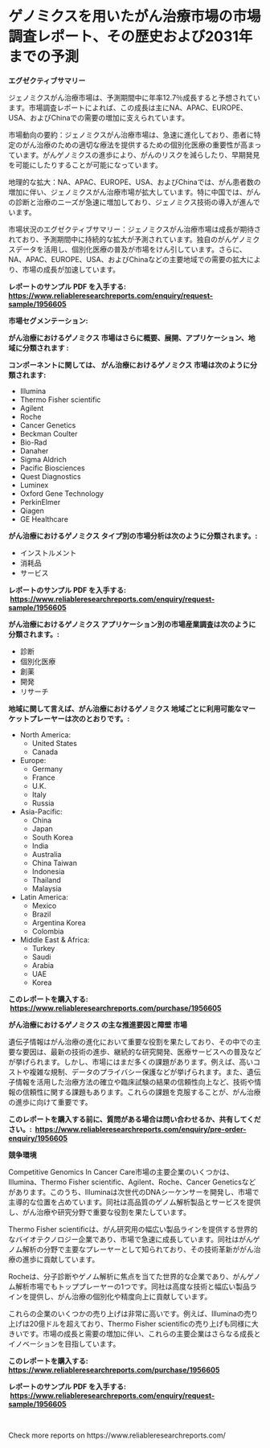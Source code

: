<p><h1>ゲノミクスを用いたがん治療市場の市場調査レポート、その歴史および2031年までの予測</h1></p><p><strong>エグゼクティブサマリー</strong></p>
<p><p>ジェノミクスがん治療市場は、予測期間中に年率12.7％成長すると予想されています。市場調査レポートによれば、この成長は主にNA、APAC、EUROPE、USA、およびChinaでの需要の増加に支えられています。</p><p>市場動向の要約：ジェノミクスがん治療市場は、急速に進化しており、患者に特定のがん治療のための適切な療法を提供するための個別化医療の重要性が高まっています。がんゲノミクスの進歩により、がんのリスクを減らしたり、早期発見を可能にしたりすることが可能になっています。</p><p>地理的な拡大：NA、APAC、EUROPE、USA、およびChinaでは、がん患者数の増加に伴い、ジェノミクスがん治療市場が拡大しています。特に中国では、がんの診断と治療のニーズが急速に増加しており、ジェノミクス技術の導入が進んでいます。</p><p>市場状況のエグゼクティブサマリー：ジェノミクスがん治療市場は成長が期待されており、予測期間中に持続的な拡大が予測されています。独自のがんゲノミクスデータを活用し、個別化医療の普及が市場をけん引しています。さらに、NA、APAC、EUROPE、USA、およびChinaなどの主要地域での需要の拡大により、市場の成長が加速しています。</p></p>
<p><strong>レポートのサンプル PDF を入手する: <a href="https://www.reliableresearchreports.com/enquiry/request-sample/1956605">https://www.reliableresearchreports.com/enquiry/request-sample/1956605</a></strong></p>
<p><strong>市場セグメンテーション:</strong></p>
<p><strong> がん治療におけるゲノミクス 市場はさらに概要、展開、アプリケーション、地域に分類されます :</strong></p>
<p><strong>コンポーネントに関しては、 がん治療におけるゲノミクス 市場は次のように分類されます: &nbsp;</strong></p>
<p><ul><li>Illumina</li><li>Thermo Fisher scientific</li><li>Agilent</li><li>Roche</li><li>Cancer Genetics</li><li>Beckman Coulter</li><li>Bio-Rad</li><li>Danaher</li><li>Sigma Aldrich</li><li>Pacific Biosciences</li><li>Quest Diagnostics</li><li>Luminex</li><li>Oxford Gene Technology</li><li>PerkinElmer</li><li>Qiagen</li><li>GE Healthcare</li></ul></p>
<p><strong> がん治療におけるゲノミクス タイプ別の市場分析は次のように分類されます。:</strong></p>
<p><ul><li>インストルメント</li><li>消耗品</li><li>サービス</li></ul></p>
<p><strong>レポートのサンプル PDF を入手する: &nbsp;<a href="https://www.reliableresearchreports.com/enquiry/request-sample/1956605">https://www.reliableresearchreports.com/enquiry/request-sample/1956605</a></strong></p>
<p><strong> がん治療におけるゲノミクス アプリケーション別の市場産業調査は次のように分類されます。:</strong></p>
<p><ul><li>診断</li><li>個別化医療</li><li>創薬</li><li>開発</li><li>リサーチ</li></ul></p>
<p><strong>地域に関して言えば、がん治療におけるゲノミクス 地域ごとに利用可能なマーケットプレーヤーは次のとおりです。:</strong></p>
<p><ul>
    <li>
        North America:
        <ul>
            <li>United States</li>
            <li>Canada</li>
        </ul>
    </li>
    <li>
        Europe:
        <ul>
            <li>Germany</li>
            <li>France</li>
            <li>U.K.</li>
            <li>Italy</li>
            <li>Russia</li>
        </ul>
    </li>
    <li>
        Asia-Pacific:
        <ul>
            <li>China</li>
            <li>Japan</li>
            <li>South Korea</li>
            <li>India</li>
            <li>Australia</li>
            <li>China Taiwan</li>
            <li>Indonesia</li>
            <li>Thailand</li>
            <li>Malaysia</li>
        </ul>
    </li>
    <li>
        Latin America:
        <ul>
            <li>Mexico</li>
            <li>Brazil</li>
            <li>Argentina Korea</li>
            <li>Colombia</li>
        </ul>
    </li>
    <li>
        Middle East & Africa:
        <ul>
            <li>Turkey</li>
            <li>Saudi</li>
            <li>Arabia</li>
            <li>UAE</li>
            <li>Korea</li>
        </ul>
    </li>
    </ul></p>
<p><strong>このレポートを購入する: &nbsp;<a href="https://www.reliableresearchreports.com/purchase/1956605">https://www.reliableresearchreports.com/purchase/1956605</a></strong></p>
<p><strong>がん治療におけるゲノミクス の主な推進要因と障壁 市場</strong></p>
<p><p>遺伝子情報はがん治療の進化において重要な役割を果たしており、その中での主要な要因は、最新の技術の進歩、継続的な研究開発、医療サービスへの普及などが挙げられます。しかし、市場にはまだ多くの課題があります。例えば、高いコストや複雑な規制、データのプライバシー保護などが挙げられます。また、遺伝子情報を活用した治療方法の確立や臨床試験の結果の信頼性向上など、技術や情報の信頼性に関する課題もあります。これらの課題を克服することが、がん治療の進歩に向けて重要です。</p></p>
<p><strong>このレポートを購入する前に、質問がある場合は問い合わせるか、共有してください。:&nbsp; <a href="https://www.reliableresearchreports.com/enquiry/pre-order-enquiry/1956605">https://www.reliableresearchreports.com/enquiry/pre-order-enquiry/1956605</a></strong></p>
<p><strong>競争環境</strong></p>
<p><p>Competitive Genomics In Cancer Care市場の主要企業のいくつかは、Illumina、Thermo Fisher scientific、Agilent、Roche、Cancer Geneticsなどがあります。このうち、Illuminaは次世代のDNAシーケンサーを開発し、市場で主導的な位置を占めています。同社は高品質のゲノム解析製品とサービスを提供し、がん治療や研究分野で重要な役割を果たしています。</p><p>Thermo Fisher scientificは、がん研究用の幅広い製品ラインを提供する世界的なバイオテクノロジー企業であり、市場で急速に成長しています。同社はがんゲノム解析の分野で主要なプレーヤーとして知られており、その技術革新ががん治療の進歩に貢献しています。</p><p>Rocheは、分子診断やゲノム解析に焦点を当てた世界的な企業であり、がんゲノム解析市場でもトッププレーヤーの1つです。同社は高度な技術と幅広い製品ラインを提供し、がん治療の個別化や精度向上に貢献しています。</p><p>これらの企業のいくつかの売り上げは非常に高いです。例えば、Illuminaの売り上げは20億ドルを超えており、Thermo Fisher scientificの売り上げも同様に大きいです。市場の成長と需要の増加に伴い、これらの主要企業はさらなる成長とイノベーションを目指しています。</p></p>
<p><strong>このレポートを購入する: &nbsp; <a href="https://www.reliableresearchreports.com/purchase/1956605">https://www.reliableresearchreports.com/purchase/1956605</a></strong></p>
<p><strong>レポートのサンプル PDF を入手する: &nbsp;<a href="https://www.reliableresearchreports.com/enquiry/request-sample/1956605">https://www.reliableresearchreports.com/enquiry/request-sample/1956605</a></strong><strong></strong></p>
<p>&nbsp;</p>
<p>Check more reports on https://www.reliableresearchreports.com/</p>